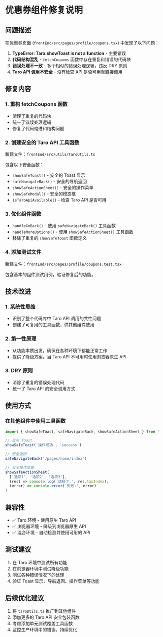 # 优惠券组件修复说明

## 问题描述

在优惠券页面 (`frontEnd/src/pages/profile/coupons.tsx`) 中发现了以下问题：

1. **TypeError: Taro.showToast is not a function** - 主要错误
2. **代码结构混乱** - `fetchCoupons` 函数中存在重复和错误的代码块
3. **错误处理不一致** - 多个相似的错误处理逻辑，违反 DRY 原则
4. **Taro API 调用不安全** - 没有检查 API 是否可用就直接调用

## 修复内容

### 1. 重构 fetchCoupons 函数

- 清理了重复的代码块
- 统一了错误处理逻辑
- 修复了代码缩进和结构问题

### 2. 创建安全的 Taro API 工具函数

新建文件：`frontEnd/src/utils/taroUtils.ts`

包含以下安全函数：
- `showSafeToast()` - 安全的 Toast 显示
- `safeNavigateBack()` - 安全的导航返回
- `showSafeActionSheet()` - 安全的操作菜单
- `showSafeModal()` - 安全的模态框
- `isTaroApiAvailable()` - 检查 Taro API 是否可用

### 3. 优化组件函数

- `handleGoBack()` - 使用 `safeNavigateBack()` 工具函数
- `handleMoreOptions()` - 使用 `showSafeActionSheet()` 工具函数
- 移除了重复的 `showSafeToast` 函数定义

### 4. 添加测试文件

新建文件：`frontEnd/src/pages/profile/coupons.test.tsx`

包含基本的组件测试用例，验证修复后的功能。

## 技术改进

### 1. 系统性思维
- 识别了整个代码库中 Taro API 调用的共性问题
- 创建了可复用的工具函数，供其他组件使用

### 2. 第一性原理
- 从功能本质出发，确保在各种环境下都能正常工作
- 提供了降级方案，当 Taro API 不可用时使用浏览器原生 API

### 3. DRY 原则
- 消除了重复的错误处理代码
- 统一了 Taro API 的安全调用方式

## 使用方式

### 在其他组件中使用工具函数

```typescript
import { showSafeToast, safeNavigateBack, showSafeActionSheet } from '../../utils/taroUtils'

// 显示 Toast
showSafeToast('操作成功', 'success')

// 安全返回
safeNavigateBack('/pages/home/index')

// 显示操作菜单
showSafeActionSheet(
  ['选项1', '选项2', '选项3'],
  (res) => console.log('选择了:', res.tapIndex),
  (error) => console.error('失败:', error)
)
```

## 兼容性

- ✅ Taro 环境 - 使用原生 Taro API
- ✅ 浏览器环境 - 降级到浏览器原生 API
- ✅ 混合环境 - 自动检测并使用可用的 API

## 测试建议

1. 在 Taro 环境中测试所有功能
2. 在浏览器环境中测试降级功能
3. 测试各种错误情况下的处理
4. 验证 Toast 显示、导航返回、操作菜单等功能

## 后续优化建议

1. 将 `taroUtils.ts` 推广到其他组件
2. 添加更多的 Taro API 安全包装函数
3. 考虑添加单元测试覆盖工具函数
4. 监控生产环境中的错误，持续优化 